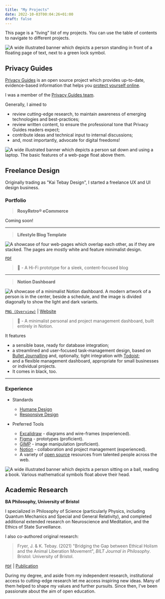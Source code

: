 ```yaml
---
title: "My Projects"
date: 2022-10-03T00:04:26+01:00
draft: false
---
```


This page is a "living" list of my projects. You can use the table of contents to navigate to different projects. 

![A wide illustrated banner which depicts a person standing in front of a floating page of text, next to a green lock symbol.](/Privacy-Guides-Banner.jpg)

## Privacy Guides

[Privacy Guides](https://privacyguides.org) is an open source project which provides up-to-date, evidence-based information that helps you [protect yourself online](https://www.privacyguides.org/#why-should-i-care).

I was a member of the [Privacy Guides team](https://www.privacyguides.org/about/#our-team).

Generally, I aimed to

- review cutting-edge research, to maintain awareness of emerging technologies and best-practices;
- review written content, to ensure the professional tone that Privacy Guides readers expect;
- contribute ideas and technical input to internal discussions;
- and, most importantly, advocate for digital freedoms!

![A wide illustrated banner which depicts a person sat down and using a laptop. The basic features of a web-page float above them.](/Freelance-Design-Banner.png)

## Freelance Design

Originally trading as "Kai Tebay Design", I started a freelance UX and UI design business. 

### Portfolio

> **RosyRetro® eCommerce**

Coming soon!

---

> **Lifestyle Blog Template**

![A showcase of four web-pages which overlap each other, as if they are stacked. The pages are mostly white and feature minimalist design.](/Lifestyle-Blog-Showcase.jpg)

[`PDF`](https://drive.proton.me/urls/H7G7HCQK24#cP4BgNZ5ts7e)

> 🍂 - A Hi-Fi prototype for a sleek, content-focused blog

---

> **Notion Dashboard**

![A showcase of a minimalist Notion dashboard. A modern artwork of a person is in the center, beside a schedule, and the image is divided diagonally to show the light and dark variants.](/Notion-Dashboard-Showcase.jpg)

<a href="/Notion-Dashboard.png">`PNG (Overview)`</a> | [Website](https://adhesive-estimate-297.notion.site/Index-e8ba1efe6efa45afa2d3411b135abaaf)

> 💭 - A minimalist personal and project management dashboard, built entirely in Notion. 

It features 
- a sensible base, ready for database integration; 
- a streamlined and user-focused task-management design, based on [Bullet Journalling](https://en.wikipedia.org/wiki/Bullet_journal) and, optionally, tight integration with [Todoist](https://todoist.com/);
- and a flexible management dashboard, appropriate for small businesses or individual projects.
- It comes in black, too.

---

### Experience

- Standards
    - [Humane Design](https://humanebydesign.com/)
    - [Responsive Design](https://developer.mozilla.org/en-US/docs/Learn/CSS/CSS_layout/Responsive_Design)

- Preferred Tools
    - [Excalidraw](https://excalidraw.com/) - diagrams and wire-frames (experienced).
    - [Figma](https://www.figma.com/) - prototypes (proficient).
    - [GIMP](https://www.gimp.org/) - image manipulation (proficient).
    - [Notion](https://notion.so) - collaboration and project management (experienced).
    - A variety of [open source](https://opensourcedesign.net/resources/) resources from talented people across the web.

![A wide illustrated banner which depicts a person sitting on a ball, reading a book. Various mathematical symbols float above their head.](/Academic-Research-Banner.png)

## Academic Research

**BA Philosophy, University of Bristol**

I specialized in Philosophy of Science (particularly Physics, including Quantum Mechanics and Special and General Relativity), and completed additional extended research on Neuroscience and Meditation, and the Ethics of State Surveillance.

I also co-authored original research:

> Fryer, J. & K. Tebay. (2021) "Bridging the Gap between Ethical Holism and the Animal Liberation Movement", *BILT Journal in Philosophy*. Bristol: University of Bristol.
    
[`PDF`](https://bilt.online/wp-content/uploads/2021/08/Bridging-the-Gap-between-Ethical-Holism-and-the-Animal-Liberation-Movement-Fryer-and-Tebay.pdf) | [Publication](https://bristol.ac.uk/bilt/student-engagement/student-research-journal/202021-student-research-journal/philosophy/)

During my degree, and aside from my independent research, institutional access to cutting-edge research let me access inspiring new ideas. Many of them helped to shape my values and further pursuits. Since then, I've been passionate about the aim of open education.
